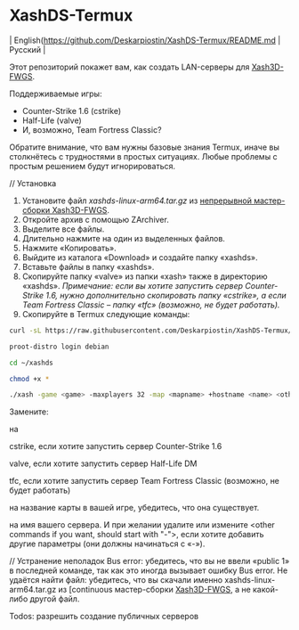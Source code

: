 # XashDS-Termux
| English(https://github.com/Deskarpiostin/XashDS-Termux/README.md | Русский |

Этот репозиторий покажет вам, как создать LAN-серверы для [Xash3D-FWGS](https://github.com/FWGS/xash3d-fwgs).

Поддерживаемые игры:
- Counter-Strike 1.6 (cstrike)
- Half-Life (valve)
- И, возможно, Team Fortress Classic?

Обратите внимание, что вам нужны базовые знания Termux, иначе вы столкнётесь с трудностями в простых ситуациях. Любые проблемы с простым решением будут игнорироваться.

// Установка
1. Установите файл _xashds-linux-arm64.tar.gz_ из [непрерывной мастер-сборки Xash3D-FWGS](https://github.com/FWGS/xash3d-fwgs/releases).
2. Откройте архив с помощью ZArchiver.
3. Выделите все файлы.
4. Длительно нажмите на один из выделенных файлов.
5. Нажмите «Копировать».
6. Выйдите из каталога «Download» и создайте папку «xashds».
7. Вставьте файлы в папку «xashds».
8. Скопируйте папку «valve» из папки «xash» также в директорию «xashds».
   _Примечание: если вы хотите запустить сервер Counter-Strike 1.6, нужно дополнительно скопировать папку «cstrike», а если Team Fortress Classic – папку «tfc» (возможно, не будет работать)._
9. Скопируйте в Termux следующие команды:
```bash
curl -sL https://raw.githubusercontent.com/Deskarpiostin/XashDS-Termux/refs/heads/main/files/setup.sh | bash
```
```bash
proot-distro login debian
```
```bash
cd ~/xashds
```
```bash
chmod +x *
```
```bash
./xash -game <game> -maxplayers 32 -map <mapname> +hostname <name> <other commands if you want, should start with "-">
```
Замените:

<game> на

cstrike, если хотите запустить сервер Counter-Strike 1.6

valve, если хотите запустить сервер Half-Life DM

tfc, если хотите запустить сервер Team Fortress Classic (возможно, не будет работать)


<mapname> на название карты в вашей игре, убедитесь, что она существует.

<name> на имя вашего сервера.
И при желании удалите или измените <other commands if you want, should start with "-">, если хотите добавить другие параметры (они должны начинаться с «-»).


// Устранение неполадок Bus error: убедитесь, что вы не ввели «public 1» в последней команде, так как это иногда вызывает ошибку Bus error.
Не удаётся найти файл: убедитесь, что вы скачали именно xashds-linux-arm64.tar.gz из [continuous мастер-сборки [Xash3D-FWGS](https://github.com/fwgs/xash3d-fwgs/releases/), а не какой-либо другой файл.

Todos:
разрешить создание публичных серверов
